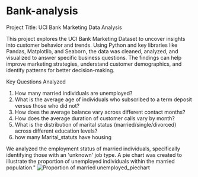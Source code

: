 # Bank-analysis 
Project Title: UCI Bank Marketing Data Analysis


This project explores the UCI Bank Marketing Dataset to uncover insights into customer behavior and trends. Using Python and key libraries like Pandas, Matplotlib, and Seaborn, the data was cleaned, analyzed, and visualized to answer specific business questions. The findings can help improve marketing strategies, understand customer demographics, and identify patterns for better decision-making.

Key Questions Analyzed
1. How many married individuals are unemployed?
2. What is the average age of individuals who subscribed to a term deposit versus those who did not?
3. How does the average balance vary across different contact months?
4. How does the average duration of customer calls vary by month?
5. What is the distribution of marital status (married/single/divorced) across different education levels?
6. how many Marital_statuts have housing

We analyzed the employment status of married individuals, specifically identifying those with an 'unknown' job type. A pie chart was created to illustrate the proportion of unemployed individuals within the married population."
![Proportion of married unemployed_piechart](https://github.com/user-attachments/assets/fbef7cbb-9d5b-4c8c-8ae5-621fe2857188)

